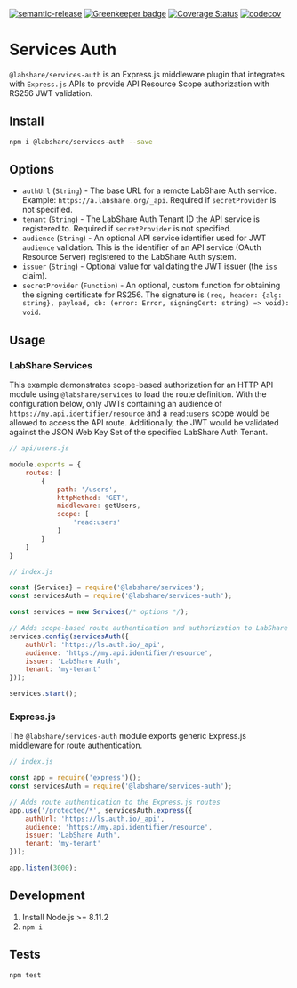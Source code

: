 [![semantic-release](https://img.shields.io/badge/%20%20%F0%9F%93%A6%F0%9F%9A%80-semantic--release-e10079.svg)](https://github.com/semantic-release/semantic-release)
[![Greenkeeper badge](https://badges.greenkeeper.io/LabShare/services-auth.svg)](https://greenkeeper.io/)
[![Coverage Status](https://coveralls.io/repos/github/LabShare/services-auth/badge.svg)](https://coveralls.io/github/LabShare/services-auth)
[![codecov](https://codecov.io/gh/LabShare/services-cache/branch/master/graph/badge.svg)](https://codecov.io/gh/LabShare/services-cache)

# Services Auth

`@labshare/services-auth` is an Express.js middleware plugin that integrates with `Express.js` APIs to provide API
Resource Scope authorization with RS256 JWT validation.

## Install

```sh
npm i @labshare/services-auth --save
```

## Options

 * `authUrl` (`String`) - The base URL for a remote LabShare Auth service. Example: `https://a.labshare.org/_api`.
 Required if `secretProvider` is not specified.
 * `tenant` (`String`) - The LabShare Auth Tenant ID the API service is registered to. Required if
 `secretProvider` is not specified.
 * `audience` (`String`) - An optional API service identifier used for JWT `audience` validation. This is the identifier of an API service (OAuth Resource Server) registered to the LabShare Auth system.
 * `issuer` (`String`) - Optional value for validating the JWT issuer (the `iss` claim).
 * `secretProvider` (`Function`) - An optional, custom function for obtaining the signing certificate for RS256. The signature is `(req, header: {alg: string}, payload, cb: (error: Error, signingCert: string) => void): void`.

## Usage

### LabShare Services

This example demonstrates scope-based authorization for an HTTP API module using `@labshare/services` to load the route definition.
With the configuration below, only JWTs containing an audience of `https://my.api.identifier/resource` and a `read:users` scope
would be allowed to access the API route. Additionally, the JWT would be validated against the JSON Web Key Set of the
specified LabShare Auth Tenant.

```js
// api/users.js

module.exports = {
    routes: [
        {
            path: '/users',
            httpMethod: 'GET',
            middleware: getUsers,
            scope: [
                'read:users'
            ]
        }
    ]
}
```

```js
// index.js

const {Services} = require('@labshare/services');
const servicesAuth = require('@labshare/services-auth');

const services = new Services(/* options */);

// Adds scope-based route authentication and authorization to LabShare Service routes and sockets
services.config(servicesAuth({
    authUrl: 'https://ls.auth.io/_api',
    audience: 'https://my.api.identifier/resource',
    issuer: 'LabShare Auth',
    tenant: 'my-tenant'
}));

services.start();
```

### Express.js

The `@labshare/services-auth` module exports generic Express.js middleware for route authentication.

```js
// index.js

const app = require('express')();
const servicesAuth = require('@labshare/services-auth');

// Adds route authentication to the Express.js routes
app.use('/protected/*', servicesAuth.express({
    authUrl: 'https://ls.auth.io/_api',
    audience: 'https://my.api.identifier/resource',
    issuer: 'LabShare Auth',
    tenant: 'my-tenant'
}));

app.listen(3000);
```

## Development

1. Install Node.js >= 8.11.2
2. `npm i`

## Tests

`npm test`

